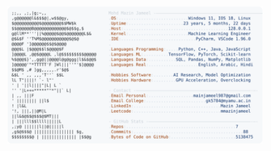 <picture>
  <source srcset="https://raw.githubusercontent.com/mmazinjameel/mmazinjameel/main/dark_mode.svg?v=1745784624" media="(prefers-color-scheme: dark)">
  <img src="https://raw.githubusercontent.com/mmazinjameel/mmazinjameel/main/light_mode.svg?v=1745784624">
</picture>
